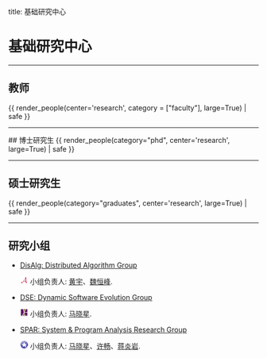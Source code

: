 title: 基础研究中心

# 基础研究中心
<hr>

## 教师
{{ render_people(center='research', category = ["faculty"], large=True) | safe }}


<hr>
## 博士研究生
{{ render_people(category="phd", center='research', large=True) | safe }}
<hr>

## 硕士研究生
{{ render_people(category="graduates", center='research', large=True) | safe }}
<hr>

## 研究小组
- [DisAlg: Distributed Algorithm Group](../../disalg/)

    ![](/static/img/logo-disalg-small.png) 小组负责人: [黄宇](http://cs.nju.edu.cn/yuhuang)、[魏恒峰](/people/hengfengwei/).

- [DSE: Dynamic Software Evolution Group](../../dse)

    ![](/static/img/logo-dse-small.png) 小组负责人: [马晓星](/people/xiaoxingma).

- [SPAR: System & Program Analysis Research Group](../../spar)

    ![](/static/img/logo-spar-small.png) 小组负责人: [马晓星](/people/xiaoxingma)、[许畅](http://cs.nju.edu.cn/changxu)、[蒋炎岩](/people/yyjiang).

